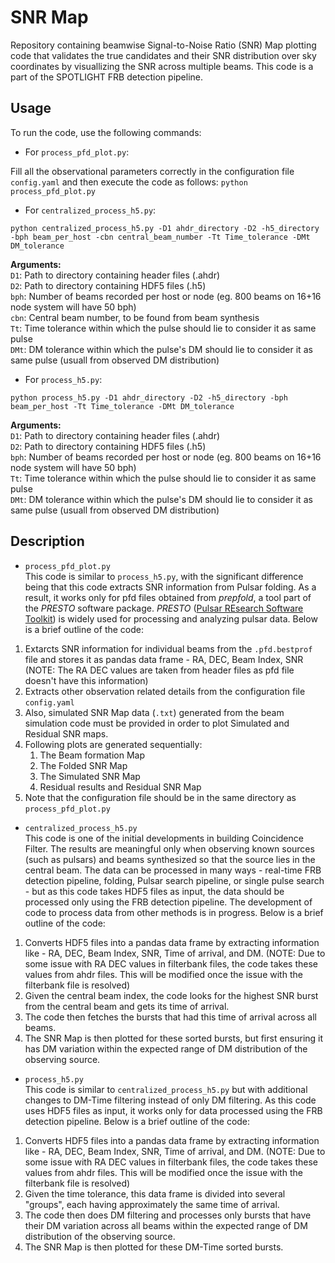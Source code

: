 # SNR Map
Repository containing beamwise Signal-to-Noise Ratio (SNR) Map plotting code that validates the true candidates and their SNR distribution over sky coordinates by visuallizing the SNR across multiple beams. This code is a part of the SPOTLIGHT FRB detection pipeline.

## Usage
To run the code, use the following commands:

* For `process_pfd_plot.py`:

Fill all the observational parameters correctly in the configuration file `config.yaml` and then execute the code as follows:
`python process_pfd_plot.py`

* For `centralized_process_h5.py`:

`python centralized_process_h5.py -D1 ahdr_directory -D2 -h5_directory -bph beam_per_host -cbn central_beam_number -Tt Time_tolerance -DMt DM_tolerance`

**Arguments:** \
`D1`: Path to directory containing header files (.ahdr) \
`D2`: Path to directory containing HDF5 files (.h5)\
`bph`: Number of beams recorded per host or node (eg. 800 beams on 16+16 node system will have 50 bph) \
`cbn`: Central beam number, to be found from beam synthesis \
`Tt`: Time tolerance within which the pulse should lie to consider it as same pulse \
`DMt`: DM tolerance within which the pulse's DM should lie to consider it as same pulse (usuall from observed DM distribution)

* For `process_h5.py`:

`python process_h5.py -D1 ahdr_directory -D2 -h5_directory -bph beam_per_host -Tt Time_tolerance -DMt DM_tolerance` 

**Arguments:** \
`D1`: Path to directory containing header files (.ahdr) \
`D2`: Path to directory containing HDF5 files (.h5) \
`bph`: Number of beams recorded per host or node (eg. 800 beams on 16+16 node system will have 50 bph) \
`Tt`: Time tolerance within which the pulse should lie to consider it as same pulse \
`DMt`: DM tolerance within which the pulse's DM should lie to consider it as same pulse (usuall from observed DM distribution)

## Description
*  `process_pfd_plot.py` \
This code is similar to `process_h5.py`, with the significant difference being that this code extracts SNR information from Pulsar folding. As a result, it works only for pfd files obtained from _prepfold_, a tool part of the _PRESTO_ software package. _PRESTO_ ([Pulsar REsearch Software Toolkit](http://www.cv.nrao.edu/~sransom/presto/)) is widely used for processing and analyzing pulsar data. Below is a brief outline of the code: 

1. Extarcts SNR information for individual beams from the `.pfd.bestprof` file and stores it as pandas data frame - RA, DEC, Beam Index, SNR (NOTE: The RA DEC values are taken from header files as pfd file doesn't have this information) </li>
2. Extracts other observation related details from the configuration file `config.yaml`</li>
3. Also, simulated SNR Map data (`.txt`) generated from the beam simulation code must be provided in order to plot Simulated and Residual SNR maps. </li>
4. Following plots are generated sequentially: 
    <ol>
        <li> The Beam formation Map </li>
        <li> The Folded SNR Map </li>
        <li> The Simulated SNR Map </li>
        <li> Residual results and Residual SNR Map </li>
    </ol>
    </li>
5. Note that the configuration file should be in the same directory as `process_pfd_plot.py`</li>
</ol>

* `centralized_process_h5.py` \
This code is one of the initial developments in building Coincidence Filter. The results are meaningful only when observing known sources (such as pulsars) and beams synthesized so that the source lies in the central beam. The data can be processed in many ways - real-time FRB detection pipeline, folding, Pulsar search pipeline, or single pulse search - but as this code takes HDF5 files as input, the data should be processed only using the FRB detection pipeline. The development of code to process data from other methods is in progress. Below is a brief outline of the code: 
1. Converts HDF5 files into a pandas data frame by extracting information like - RA, DEC, Beam Index, SNR, Time of arrival, and DM. (NOTE: Due to some issue with RA DEC values in filterbank files, the code takes these values from ahdr files. This will be modified once the issue with the filterbank file is resolved)
2. Given the central beam index, the code looks for the highest SNR burst from the central beam and gets its time of arrival.
3. The code then fetches the bursts that had this time of arrival across all beams.
4. The SNR Map is then plotted for these sorted bursts, but first ensuring it has DM variation within the expected range of DM distribution of the observing source.

* `process_h5.py` \
This code is similar to `centralized_process_h5.py` but with additional changes to DM-Time filtering instead of only DM filtering. As this code uses HDF5 files as input, it works only for data processed using the FRB detection pipeline. Below is a brief outline of the code: 
1. Converts HDF5 files into a pandas data frame by extracting information like - RA, DEC, Beam Index, SNR, Time of arrival, and DM. (NOTE: Due to some issue with RA DEC values in filterbank files, the code takes these values from ahdr files. This will be modified once the issue with the filterbank file is resolved)
2. Given the time tolerance, this data frame is divided into several "groups", each having approximately the same time of arrival.
3. The code then does DM filtering and processes only bursts that have their DM variation across all beams within the expected range of DM distribution of the observing source.
4. The SNR Map is then plotted for these DM-Time sorted bursts.


